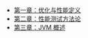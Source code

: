 +   [第一章：优化与性能定义](opti-cldntv-java_0.md)
+   [第二章：性能测试方法论](opti-cldntv-java_1.md)
+   [第三章：JVM 概述](opti-cldntv-java_2.md)